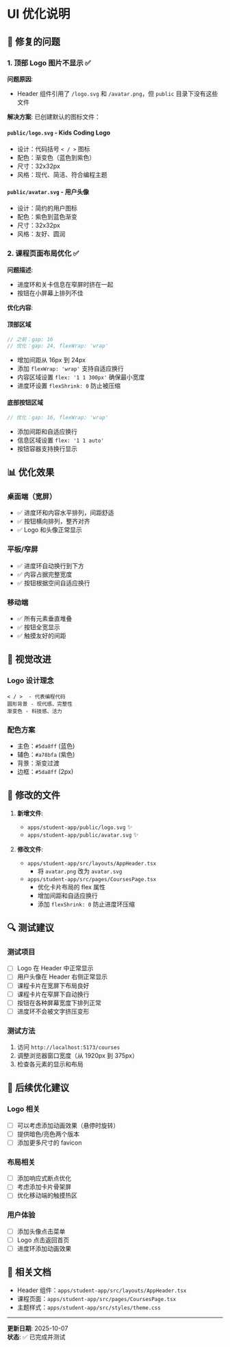 # UI 优化说明

## 📝 修复的问题

### 1. 顶部 Logo 图片不显示 ✅

**问题原因**:

- Header 组件引用了 `/logo.svg` 和 `/avatar.png`，但 `public` 目录下没有这些文件

**解决方案**:
已创建默认的图标文件：

#### `public/logo.svg` - Kids Coding Logo

- 设计：代码括号 `< / >` 图标
- 配色：渐变色（蓝色到紫色）
- 尺寸：32x32px
- 风格：现代、简洁、符合编程主题

#### `public/avatar.svg` - 用户头像

- 设计：简约的用户图标
- 配色：紫色到蓝色渐变
- 尺寸：32x32px
- 风格：友好、圆润

### 2. 课程页面布局优化 ✅

**问题描述**:

- 进度环和关卡信息在窄屏时挤在一起
- 按钮在小屏幕上排列不佳

**优化内容**:

#### 顶部区域

```typescript
// 之前：gap: 16
// 优化：gap: 24, flexWrap: 'wrap'
```

- 增加间距从 16px 到 24px
- 添加 `flexWrap: 'wrap'` 支持自适应换行
- 内容区域设置 `flex: '1 1 300px'` 确保最小宽度
- 进度环设置 `flexShrink: 0` 防止被压缩

#### 底部按钮区域

```typescript
// 优化：gap: 16, flexWrap: 'wrap'
```

- 添加间距和自适应换行
- 信息区域设置 `flex: '1 1 auto'`
- 按钮容器支持换行显示

## 📊 优化效果

### 桌面端（宽屏）

- ✅ 进度环和内容水平排列，间距舒适
- ✅ 按钮横向排列，整齐对齐
- ✅ Logo 和头像正常显示

### 平板/窄屏

- ✅ 进度环自动换行到下方
- ✅ 内容占据完整宽度
- ✅ 按钮根据空间自适应换行

### 移动端

- ✅ 所有元素垂直堆叠
- ✅ 按钮全宽显示
- ✅ 触摸友好的间距

## 🎨 视觉改进

### Logo 设计理念

```
< / >  - 代表编程代码
圆形背景 - 现代感、完整性
渐变色 - 科技感、活力
```

### 配色方案

- 主色：`#5da8ff` (蓝色)
- 辅色：`#a78bfa` (紫色)
- 背景：渐变过渡
- 边框：`#5da8ff` (2px)

## 📁 修改的文件

1. **新增文件**:
   - `apps/student-app/public/logo.svg` ✨
   - `apps/student-app/public/avatar.svg` ✨

2. **修改文件**:
   - `apps/student-app/src/layouts/AppHeader.tsx`
     - 将 `avatar.png` 改为 `avatar.svg`
   - `apps/student-app/src/pages/CoursesPage.tsx`
     - 优化卡片布局的 flex 属性
     - 增加间距和自适应换行
     - 添加 `flexShrink: 0` 防止进度环压缩

## 🔍 测试建议

### 测试项目

- [ ] Logo 在 Header 中正常显示
- [ ] 用户头像在 Header 右侧正常显示
- [ ] 课程卡片在宽屏下布局良好
- [ ] 课程卡片在窄屏下自动换行
- [ ] 按钮在各种屏幕宽度下排列正常
- [ ] 进度环不会被文字挤压变形

### 测试方法

1. 访问 `http://localhost:5173/courses`
2. 调整浏览器窗口宽度（从 1920px 到 375px）
3. 检查各元素的显示和布局

## 🚀 后续优化建议

### Logo 相关

- [ ] 可以考虑添加动画效果（悬停时旋转）
- [ ] 提供暗色/亮色两个版本
- [ ] 添加更多尺寸的 favicon

### 布局相关

- [ ] 添加响应式断点优化
- [ ] 考虑添加卡片骨架屏
- [ ] 优化移动端的触摸热区

### 用户体验

- [ ] 添加头像点击菜单
- [ ] Logo 点击返回首页
- [ ] 进度环添加动画效果

## 📖 相关文档

- Header 组件：`apps/student-app/src/layouts/AppHeader.tsx`
- 课程页面：`apps/student-app/src/pages/CoursesPage.tsx`
- 主题样式：`apps/student-app/src/styles/theme.css`

---

**更新日期**: 2025-10-07  
**状态**: ✅ 已完成并测试
